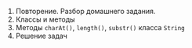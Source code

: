 1. Повторение. Разбор домашнего задания.
1. Классы и методы
1. Методы `charAt()`, `length()`, `substr()` класса `String`
1. Решение задач
